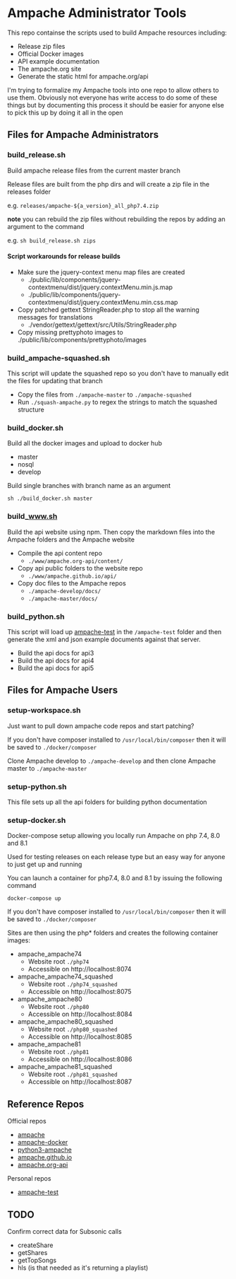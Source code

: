# Ampache Administrator Tools

This repo containse the scripts used to build Ampache resources including:

* Release zip files
* Official Docker images
* API example documentation
* The ampache.org site
* Generate the static html for ampache.org/api

I'm trying to formalize my Ampache tools into one repo to allow others to use them.
Obviously not everyone has write access to do some of these things but by documenting
this process it should be easier for anyone else to pick this up by doing it all in the open

## Files for Ampache Administrators

### build_release.sh

Build ampache release files from the current master branch

Release files are built from the php dirs and will create a zip file in the releases folder

e.g. `releases/ampache-${a_version}_all_php7.4.zip`

**note** you can rebuild the zip files without rebuilding the repos by adding an argument to the command

e.g. `sh build_release.sh zips`

#### Script workarounds for release builds

* Make sure the jquery-context menu map files are created
  * ./public/lib/components/jquery-contextmenu/dist/jquery.contextMenu.min.js.map
  * ./public/lib/components/jquery-contextmenu/dist/jquery.contextMenu.min.css.map
* Copy patched gettext StringReader.php to stop all the warning messages for translations
  * ./vendor/gettext/gettext/src/Utils/StringReader.php
* Copy missing prettyphoto images to ./public/lib/components/prettyphoto/images

### build_ampache-squashed.sh

This script will update the squashed repo so you don't have to manually edit the files for updating that branch

* Copy the files from `./ampache-master` to `./ampache-squashed`
* Run `./squash-ampache.py` to regex the strings to match the squashed structure

### build_docker.sh

Build all the docker images and upload to docker hub

* master
* nosql
* develop

Build single branches with branch name as an argument

```
sh ./build_docker.sh master
```

### build_www.sh

Build the api website using npm.
 Then copy the markdown files into the Ampache folders and the Ampache website

* Compile the api content repo
  * `./www/ampache.org-api/content/`
* Copy api public folders to the website repo
  * `./www/ampache.github.io/api/`
* Copy doc files to the Ampache repos
  * `./ampache-develop/docs/`
  * `./ampache-master/docs/`

### build_python.sh

This script will load up [ampache-test](https://github.com/lachlan-00/ampache-test) in the `/ampache-test` folder
and then generate the xml and json example documents against that server.

* Build the api docs for api3
* Build the api docs for api4
* Build the api docs for api5

## Files for Ampache Users

### setup-workspace.sh

Just want to pull down ampache code repos and start patching?

If you don't have composer installed to `/usr/local/bin/composer` then it will be saved to `./docker/composer`

Clone Ampache develop to `./ampache-develop` and then clone Ampache master to `./ampache-master`

### setup-python.sh

This file sets up all the api folders for building python documentation

### setup-docker.sh

Docker-compose setup allowing you locally run Ampache on php 7.4, 8.0 and 8.1

Used for testing releases on each release type but an easy way for anyone to just get up and running

You can launch a container for php7.4, 8.0 and 8.1 by issuing the following command

```
docker-compose up
```

If you don't have composer installed to `/usr/local/bin/composer` then it will be saved to `./docker/composer`

Sites are then using the php* folders and creates the following container images:

* ampache_ampache74
  * Website root `./php74`
  * Accessible on http://localhost:8074
* ampache_ampache74_squashed
  * Website root `./php74_squashed`
  * Accessible on http://localhost:8075
* ampache_ampache80
  * Website root `./php80`
  * Accessible on http://localhost:8084
* ampache_ampache80_squashed
  * Website root `./php80_squashed`
  * Accessible on http://localhost:8085
* ampache_ampache81
  * Website root `./php81`
  * Accessible on http://localhost:8086
* ampache_ampache81_squashed
  * Website root `./php81_squashed`
  * Accessible on http://localhost:8087

## Reference Repos

Official repos

* [ampache](https://github.com/ampache/ampache)
* [ampache-docker](https://github.com/ampache/ampache-docker)
* [python3-ampache](https://github.com/ampache/python3-ampache)
* [ampache.github.io](https://github.com/ampache/ampache.github.io)
* [ampache.org-api](https://github.com/ampache/ampache.org-api)

Personal repos

* [ampache-test](https://github.com/lachlan-00/ampache-test)

## TODO

Confirm correct data for Subsonic calls

* createShare
* getShares
* getTopSongs
* hls (is that needed as it's returning a playlist)
